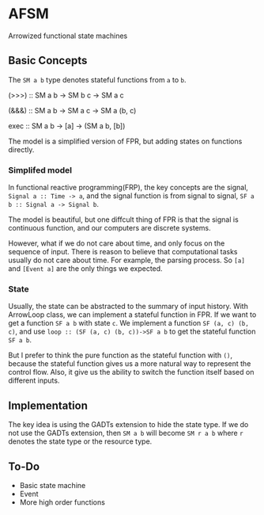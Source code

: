 # AFSM
Arrowized functional state machines

## Basic Concepts

The ```SM a b``` type denotes stateful functions from ```a``` to ```b```.

(>>>) :: SM a b -> SM b c -> SM a c

(&&&) :: SM a b -> SM a c -> SM a (b, c)

exec :: SM a b -> [a] -> (SM a b, [b])

The model is a simplified version of FPR, but adding states on functions directly.

### Simplifed model

In functional reactive programming(FRP), the key concepts are the signal, ```Signal a :: Time -> a```, and the signal function is from signal to signal, ```SF a b :: Signal a -> Signal b```.

The model is beautiful, but one diffcult thing of FPR is that the signal is continuous function, and our computers are discrete systems. 

However, what if we do not care about time, and only focus on the sequence of input. There is reason to believe that computational tasks usually do not care about time. For example, the parsing process. So ```[a]``` and ```[Event a]``` are the only things we expected.

### State

Usually, the state can be abstracted to the summary of input history. With ArrowLoop class, we can implement a stateful function in FPR.
If we want to get a function ```SF a b``` with state ```c```. We implement a function ```SF (a, c) (b, c)```, and use
```loop :: (SF (a, c) (b, c))->SF a b``` to get the stateful function ```SF a b```.

But I prefer to think the pure function as the stateful function with ```()```, because the stateful function gives us a more natural way to represent the control flow. Also, it give us the ability to switch the function itself based on different inputs.

## Implementation

The key idea is using the GADTs extension to hide the state type. If we do not use the GADTs extension, then ```SM a b``` will become ```SM r a b``` where ```r``` denotes the state type or the resource type.

## To-Do
  * Basic state machine
  * Event
  * More high order functions
